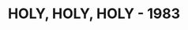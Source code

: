 ---
capo: 0
id: 0
lang: en-us
page: 7-2
step: lit
subtitle: ''
tags:
- ord
title: HOLY, HOLY, HOLY - 1983
---